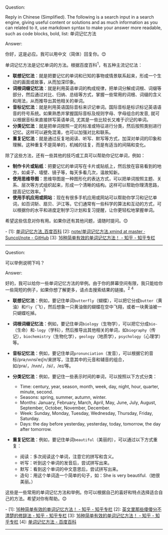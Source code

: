Question:

Reply in Chinese (Simplified).
The following is a search input in a search engine, giving useful content or solutions and as much information as you can related to it, use markdown syntax to make your answer more readable, such as code blocks, bold, list:
单词记忆方法

Answer:

你好，这是必应。我可以用中文（简体）回复你。😊

单词记忆方法是记忆单词的方法。根据百度百科<sup>1</sup>，有五种主流记忆法：

- **联想记忆法**：就是把要记忆的单词和已知的事物或情景联系起来，形成一个生动的画面或故事，从而加深印象。
- **词根词缀记忆法**：就是利用英语单词的构成规律，把单词分解成词根、词缀等部分，然后通过对比、归纳、总结等方式，掌握一些常用的词根、词缀的含义和用法，从而推导出其他相关的单词。
- **音标记忆法**：就是利用英语国际音标来识记单词。国际音标是标识标记英语语音的符号系统。如果熟悉并掌握国际音标及规则字母、字母组合的发音, 就可以根据音标来直接拼写英语单词, 尤其是一些比较长又难于识记的单词。
- **分类记忆法**：就是把单词按照一定的标准或特征进行分类，然后按照类别进行记忆。这样可以避免混淆，也可以加强对比和联系。
- **重复记忆法**：就是通过反复地阅读、听写、默写等方式，加深对单词的印象和理解。这种重复不是简单的，机械的往复，而是有适当的间隔和变化。

除了这些方法，还有一些其他的技巧或工具可以帮助你记忆单词，例如：

- **制作卡片或贴纸**：把要记忆的单词写在卡片或贴纸上，然后放在容易看到的地方，如桌子、墙壁、镜子等，每天多看几次，温故知新。
- **使用思维导图**：思维导图是一种图形化的表达方式，可以把单词按照主题、关系、层次等方式组织起来，形成一个清晰的结构。这样可以帮助你理清思路，提高记忆效率。<sup>3</sup>
- **使用手机应用或网站**：现在有很多手机应用或网站可以帮助你学习和记忆单词，如百词斩、扇贝、沪江等。它们通常有一些科学的算法和互动的方式，可以根据你的水平和进度定制学习计划和复习提醒，让你更轻松地掌握单词。

希望这些信息对你有用。如果你还有其他问题，请随时提问。😊

\-
\[1]: [单词记忆方法_百度百科](https://baike.baidu.com/item/单词记忆方法/7916708)
\[2]: [note/单词记忆方法.xmind at master · Suncol/note - GitHub](https://github.com/Suncol/note/blob/master/%E5%8D%95%E8%AF%8D%E8%AE%B0%E5%BF%86%E6%96%B9%E6%B3%95.xmind)
\[3]: [16种简单有效的单词记忆方法！ - 知乎 - 知乎专栏](https://zhuanlan.zhihu.com/p/127807182)

<hr/>

Question:

可以举例说明下吗？

Answer:

好的，我可以给你一些单词记忆方法的举例。由于你的屏幕空间有限，我只能给你一些简短的例子，如果你想了解更多，请点击搜索结果的链接。<sup>2</sup> <sup>4</sup>

- **联想记忆法**：例如，要记住单词`butterfly`（蝴蝶），可以把它分成`butter`（黄油）和`fly`（飞），然后想象一只黄油做的蝴蝶在空中飞翔，或者一块黄油被一只蝴蝶吃掉。
- **词根词缀记忆法**：例如，要记住单词`biology`（生物学），可以把它分成`bio-`（生命）和`-logy`（学科），然后推导出其他相关的单词，如`biography`（传记），`biochemistry`（生物化学），`geology`（地质学），`psychology`（心理学）等。
- **音标记忆法**：例如，要记住单词`pronunciation`（发音），可以根据它的音标/prəˌnʌnsiˈeɪʃn/来拼写，注意其中的元音和辅音的组合，如/prə/，/nʌn/，/si/，/eɪ/等。
- **分类记忆法**：例如，要记住一些表示时间的单词，可以按照以下方式分类：

    - Time: century, year, season, month, week, day, night, hour, quarter, minute, second.
    - Seasons: spring, summer, autumn, winter.
    - Months: January, February, March, April, May, June, July, August, September, October, November, December.
    - Week: Sunday, Monday, Tuesday, Wednesday, Thursday, Friday, Saturday.
    - Days: the day before yesterday, yesterday, today, tomorrow, the day after tomorrow.

- **重复记忆法**：例如，要记住单词`beautiful`（美丽的），可以通过以下方式重复：

    - 阅读：多次阅读这个单词，注意它的拼写和含义。
    - 听写：听到这个单词的发音后，尝试拼写出来。
    - 默写：看到这个单词的中文意思后，尝试拼写出来。
    - 造句：用这个单词造一个简单的句子，如：She is very beautiful.（她很美丽。）

这些是一些常用的单词记忆方法和举例。你可以根据自己的喜好和特点选择适合自己的方法。希望对你有帮助。😊

\-
\[1]: [16种简单有效的单词记忆方法！ - 知乎 - 知乎专栏](https://zhuanlan.zhihu.com/p/127807182)
\[2]: [英文里那些傻傻分不清楚的修辞法 - 知乎 - 知乎专栏](https://zhuanlan.zhihu.com/p/48524717)
\[3]: [16种简单有效的单词记忆方法！ - 知乎 - 知乎专栏](https://bing.com/search?q=%e5%8d%95%e8%af%8d%e8%ae%b0%e5%bf%86%e6%96%b9%e6%b3%95+%e4%b8%be%e4%be%8b)
\[4]: [单词记忆方法 - 百度百科](https://baike.baidu.com/item/单词记忆方法/7916708)

<hr/>

